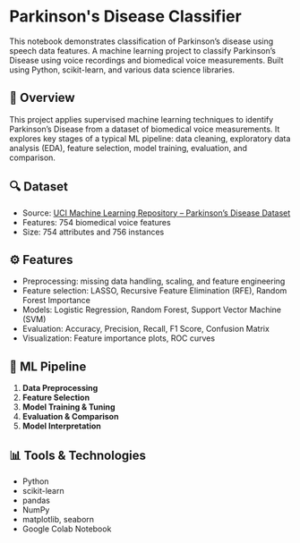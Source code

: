 # Parkinson's Disease Classifier
This notebook demonstrates classification of Parkinson’s disease using speech data features.
A machine learning project to classify Parkinson’s Disease using voice recordings and biomedical voice measurements. Built using Python, scikit-learn, and various data science libraries.

## 📌 Overview

This project applies supervised machine learning techniques to identify Parkinson’s Disease from a dataset of biomedical voice measurements. It explores key stages of a typical ML pipeline: data cleaning, exploratory data analysis (EDA), feature selection, model training, evaluation, and comparison.

## 🔍 Dataset

- Source: [UCI Machine Learning Repository – Parkinson’s Disease Dataset](https://archive.ics.uci.edu/dataset/470/parkinson+s+disease+classification)
- Features: 754 biomedical voice features 
- Size: 754 attributes and 756 instances

## ⚙️ Features

- Preprocessing: missing data handling, scaling, and feature engineering
- Feature selection: LASSO, Recursive Feature Elimination (RFE), Random Forest Importance
- Models: Logistic Regression, Random Forest, Support Vector Machine (SVM)
- Evaluation: Accuracy, Precision, Recall, F1 Score, Confusion Matrix
- Visualization: Feature importance plots, ROC curves

## 🧠 ML Pipeline

1. **Data Preprocessing**
2. **Feature Selection**
3. **Model Training & Tuning**
4. **Evaluation & Comparison**
5. **Model Interpretation**

## 📊 Tools & Technologies

- Python
- scikit-learn
- pandas
- NumPy
- matplotlib, seaborn
- Google Colab Notebook
